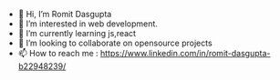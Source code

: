 - 👋 Hi, I’m Romit Dasgupta
- 👀 I’m interested in web development.
- 🌱 I’m currently learning js,react
- 💞️ I’m looking to collaborate on opensource projects
- 📫 How to reach me : https://www.linkedin.com/in/romit-dasgupta-b22948239/

<!---
RGupta-design/RGupta-design is a ✨ special ✨ repository because its `README.md` (this file) appears on your GitHub profile.
You can click the Preview link to take a look at your changes.
--->
